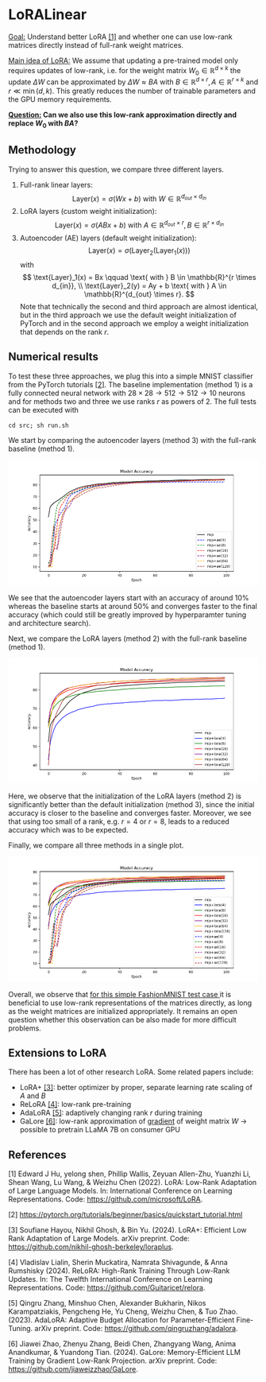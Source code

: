 # LoRALinear
<u>Goal:</u> Understand better LoRA [[1]](#1) and whether one can use low-rank matrices directly instead of full-rank weight matrices.

<u>Main idea of LoRA:</u> We assume that updating a pre-trained model only requires updates of low-rank, i.e. for the weight matrix $W_0 \in \mathbb{R}^{d \times k}$ the update $\Delta W$ can be approximated by $\Delta W \approx BA$ with $B \in \mathbb{R}^{d \times r}, A \in \mathbb{R}^{r \times k}$ and $r \ll \min(d, k)$. This greatly reduces the number of trainable parameters and the GPU memory requirements.

<b><u>Question:</u> Can we also use this low-rank approximation directly and replace $W_0$ with $BA$?</b>

## Methodology

Trying to answer this question, we compare three different layers.

1. Full-rank linear layers: $$\text{Layer}(x) = \sigma(Wx + b) \text{ with } W  \in \mathbb{R}^{d_{out} \times d_{in}}$$
2. LoRA layers (custom weight initialization): $$\text{Layer}(x) = \sigma(ABx + b) \text{ with } A  \in \mathbb{R}^{d_{out} \times r},  B  \in \mathbb{R}^{r \times d_{in}}$$
3. Autoencoder (AE) layers (default weight initialization): $$\text{Layer}(x) = \sigma(\text{Layer}_2(\text{Layer}_1(x)))$$
with
$$
\text{Layer}_1(x) = Bx \qquad \text{ with } B  \in \mathbb{R}^{r \times d_{in}},  \\
\text{Layer}_2(y) = Ay + b \text{ with } A  \in \mathbb{R}^{d_{out} \times r}.
$$
Note that technically the second and third approach are almost identical, but in the third approach we use the default weight initialization of PyTorch and in the second approach we employ a weight initialization that depends on the rank $r$.

## Numerical results

To test these three approaches, we plug this into a simple MNIST classifier from the PyTorch tutorials [[2]](#2). The baseline implementation (method 1) is a fully connected neural network with $28\times28 \rightarrow 512 \rightarrow 512 \rightarrow 10$ neurons and for methods two and three we use ranks $r$ as powers of $2$. The full tests can be executed with
```
cd src; sh run.sh
```
We start by comparing the autoencoder layers (method 3) with the full-rank baseline (method 1).

![Autoencoder vs. Baseline](img/low_rank_weights_accuracy_comparison_ae.png)

We see that the autoencoder layers start with an accuracy of around $10 \%$ whereas the baseline starts at around $50 \%$ and converges faster to the final accuracy (which could still be greatly improved by hyperparamter tuning and architecture search).

Next, we compare the LoRA layers (method 2) with the full-rank baseline (method 1).

![LoRA vs. Baseline](img/low_rank_weights_accuracy_comparison_lora.png)

Here, we observe that the initialization of the LoRA layers (method 2) is significantly better than the default initialization (method 3), since the initial accuracy is closer to the baseline and converges faster. Moreover, we see that using too small of a rank, e.g. $r = 4$ or $r = 8$, leads to a reduced accuracy which was to be expected. 

Finally, we compare all three methods in a single plot.

![AE vs. LoRA vs. Baseline](img/low_rank_weights_accuracy_comparison_full.png)

Overall, we observe that <u>for this simple FashionMNIST test case </u> it is beneficial to use low-rank representations of the matrices directly, as long as the weight matrices are initialized appropriately. It remains an open question whether this observation can be also made for more difficult problems.

## Extensions to LoRA
There has been a lot of other research LoRA. Some related papers include:

- LoRA+ [[3]](#3): better optimizer by proper, separate learning rate scaling of $A$ and $B$
- ReLoRA [[4]](#4): low-rank pre-training
- AdaLoRA [[5]](#5): adaptively changing rank $r$ during training
- GaLore [[6]](#6): low-rank approximation of <u>gradient</u> of weight matrix $W$ -> possible to pretrain LLaMA 7B on consumer GPU

## References
<a id="1">[1]</a> 
Edward J Hu, yelong shen, Phillip Wallis, Zeyuan Allen-Zhu, Yuanzhi Li, Shean Wang, Lu Wang, & Weizhu Chen (2022). LoRA: Low-Rank Adaptation of Large Language Models. In: International Conference on Learning Representations. Code: https://github.com/microsoft/LoRA. 

<a id="2">[2]</a> https://pytorch.org/tutorials/beginner/basics/quickstart_tutorial.html

<a id="3">[3]</a>
Soufiane Hayou, Nikhil Ghosh, & Bin Yu. (2024). LoRA+: Efficient Low Rank Adaptation of Large Models. arXiv preprint. Code: https://github.com/nikhil-ghosh-berkeley/loraplus.

<a id="4">[4]</a>
Vladislav Lialin, Sherin Muckatira, Namrata Shivagunde, & Anna Rumshisky (2024). ReLoRA: High-Rank Training Through Low-Rank Updates. In: The Twelfth International Conference on Learning Representations. Code: https://github.com/Guitaricet/relora.

<a id="5">[5]</a>
Qingru Zhang, Minshuo Chen, Alexander Bukharin, Nikos Karampatziakis, Pengcheng He, Yu Cheng, Weizhu Chen, & Tuo Zhao. (2023). AdaLoRA: Adaptive Budget Allocation for Parameter-Efficient Fine-Tuning. arXiv preprint. Code: https://github.com/qingruzhang/adalora.

<a id="6">[6]</a>
Jiawei Zhao, Zhenyu Zhang, Beidi Chen, Zhangyang Wang, Anima Anandkumar, & Yuandong Tian. (2024). GaLore: Memory-Efficient LLM Training by Gradient Low-Rank Projection. arXiv preprint. Code: https://github.com/jiaweizzhao/GaLore.
